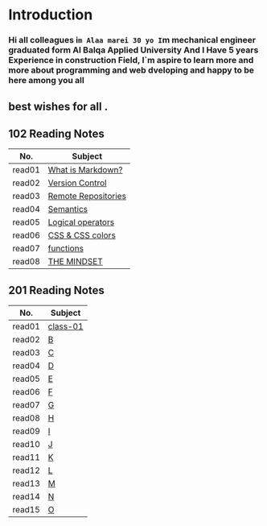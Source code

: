 # Introduction
### Hi all colleagues i`m Alaa marei 30 yo I`m mechanical engineer graduated form Al Balqa Applied University And I Have 5 years Experience in   construction Field, I`m aspire to learn more and more about programming and web dveloping and happy to be here among you all
## best wishes for all .



## 102 Reading Notes    
|No.               | Subject                                                                           |       
|------------------|-----------------------------------------------------------------------------------|            
|read01            |[What is Markdown?](https://alaa90-90.github.io/reading-notes/read01)              |            
|read02            |[Version Control](https://alaa90-90.github.io/reading-notes/read02)                |         
|read03            |[Remote Repositories](https://alaa90-90.github.io/reading-notes/read03)            |           
|read04            |[Semantics](https://alaa90-90.github.io/reading-notes/read04)                      |         
|read05            |[Logical operators](https://alaa90-90.github.io/reading-notes/read05)              |          
|read06            |[CSS & CSS colors](https://alaa90-90.github.io/reading-notes/read06)               |         
|read07            |[functions](https://alaa90-90.github.io/reading-notes/read07)                      |          
|read08            |[THE MINDSET](https://alaa90-90.github.io/reading-notes/)                          |          


## 201 Reading Notes    
|No.                   | Subject                         |                                    
|----------------------|---------------------------------|          
|read01                |[class-01](read01)               |          
|read02                |[B](read02)                      |                   
|read03                |[C](read03)                      |                 
|read04                |[D](read04)                      |                   
|read05                |[E](read05)                      |                     
|read06                |[F](read06)                      |                        
|read07                |[G](read07)                      |                           
|read08                |[H](read08)                      |                               
|read09                |[I](read09)                      |                                
|read10                |[J](read10)                      |                  
|read11                |[K](read11)                      |                  
|read12                |[L](read12)                      |                   
|read13                |[M](read13)                      |                        
|read14                |[N](read14)                      |                        
|read15                |[O](read15)                      |                          
